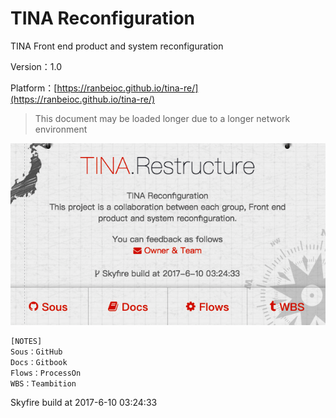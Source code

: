 # TINA Reconfiguration

TINA Front end product and system reconfiguration

Version：1.0

Platform：[https://ranbeioc.github.io/tina-re/](https://ranbeioc.github.io/tina-re/)

> This document may be loaded longer due to a longer network environment

![](/assets/Snip20170612_29.png)

```
[NOTES]
Sous：GitHub
Docs：Gitbook
Flows：ProcessOn
WBS：Teambition
```

Skyfire build at 2017-6-10 03:24:33

